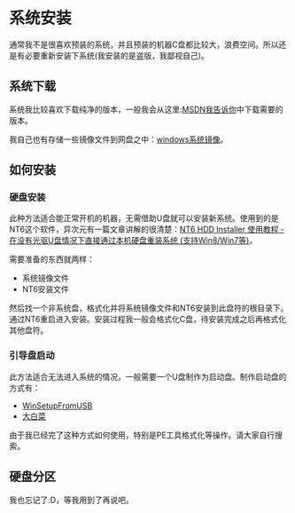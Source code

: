 # 系统安装
通常我不是很喜欢预装的系统，并且预装的机器C盘都比较大，浪费空间。所以还是有必要重新安装下系统(我安装的是盗版，我鄙视自己)。

## 系统下载
系统我比较喜欢下载纯净的版本，一般我会从这里:[MSDN我告诉你](http://msdn.itellyou.cn/)中下载需要的版本。

我自己也有存储一些镜像文件到网盘之中：[windows系统镜像]()。


## 如何安装
### 硬盘安装
此种方法适合能正常开机的机器，无需借助U盘就可以安装新系统。使用到的是NT6这个软件，异次元有一篇文章讲解的很清楚：[NT6 HDD Installer 使用教程 - 在没有光驱U盘情况下直接通过本机硬盘重装系统 (支持Win8/Win7等)](http://www.iplaysoft.com/nt6-hdd-installer.html)。

需要准备的东西就两样：

- 系统镜像文件
- NT6安装文件

然后找一个非系统盘，格式化并将系统镜像文件和NT6安装到此盘符的根目录下。通过NT6重启进入安装。安装过程我一般会格式化C盘，待安装完成之后再格式化其他盘符。


### 引导盘启动
此方法适合无法进入系统的情况，一般需要一个U盘制作为启动盘。制作启动盘的方式有：

- [WinSetupFromUSB](http://www.iplaysoft.com/winsetupfromusb.html)
- [大白菜](http://www.dabaicai.com/)

由于我已经完了这种方式如何使用，特别是PE工具格式化等操作。请大家自行搜索。


## 硬盘分区
我也忘记了:D，等我用到了再说吧。
